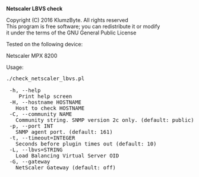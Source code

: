 **Netscaler LBVS check**

Copyright (C) 2016 KlumzByte. All rights reserved  
This program is free software; you can redistribute it or modify  
it under the terms of the GNU General Public License  

Tested on the following device:

Netscaler MPX 8200

Usage: 
<pre>
./check_netscaler_lbvs.pl

 -h, --help
    Print help screen
 -H, --hostname HOSTNAME
   Host to check HOSTNAME
 -C, --community NAME
   Community string. SNMP version 2c only. (default: public)
 -p, --port INT
   SNMP agent port. (default: 161)
 -t, --timeout=INTEGER
   Seconds before plugin times out (default: 10)
 -L, --lbvs=STRING
   Load Balancing Virtual Server OID
 -G, --gateway
   NetScaler Gateway (default: off)
</pre>
